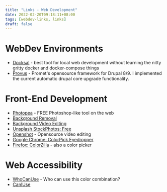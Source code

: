 ```yaml
---
title: "Links - Web Development"
date: 2022-02-20T09:18:11+08:00
tags: [webdev-links, links]
draft: false
---
```


# WebDev Environments
* [Docksal](https://docksal.io/) - best tool for local web development without learning the nitty gritty docker and docker-compose things
* [Provus](https://promet.github.io/provus/) - Promet's opensource framework for Drupal 8/9. I implemented the current automatic drupal core upgrade functionality.

# Front-End Development
* [Photopea](https://www.photopea.com/) - FREE Photoshop-like tool on the web
* [Background Removal](https://www.remove.bg/)
* [Background Video Editing](https://www.unscreen.com/)
* [Unsplash StockPhotos: Free](https://unsplash.com/)
* [Openshot](https://www.openshot.org/) - Opensource video editing
* [Google Chrome: ColorPick Eyedropper](https://chrome.google.com/webstore/detail/colorpick-eyedropper/ohcpnigalekghcmgcdcenkpelffpdolg?hl=en)
* [Firefox: ColorZilla](https://addons.mozilla.org/en-US/firefox/addon/colorzilla/) - also a color picker

# Web Accessibility
* [WhoCanUse](https://whocanuse.com/) - Who can use this color combination?
* [CanIUse](https://caniuse.com/)

